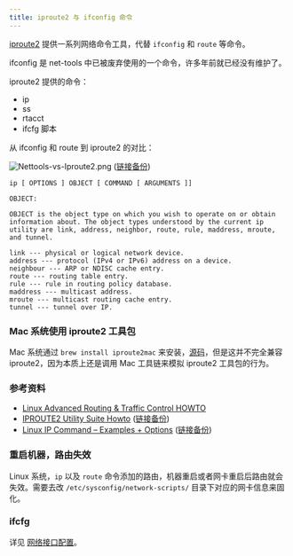 ```yaml
---
title: iproute2 与 ifconfig 命令
---
```



[iproute2](https://wiki.linuxfoundation.org/networking/iproute2) 提供一系列网络命令工具，代替 `ifconfig` 和 `route` 等命令。

ifconfig 是 net-tools 中已被废弃使用的一个命令，许多年前就已经没有维护了。

iproute2 提供的命令：

- ip
- ss
- rtacct
- ifcfg 脚本

从 ifconfig 和 route 到 iproute2 的对比：

![Nettools-vs-Iproute2.png](https://img.linux.net.cn/data/attachment/album/201406/04/003404uy9l1t5zayzllylm.png)
([链接备份](https://web.archive.org/web/20200905191251/https://linoxide.com/wp-content/uploads/2014/05/Linux-Nettools-vs-Iproute2.png))

```
ip [ OPTIONS ] OBJECT [ COMMAND [ ARGUMENTS ]]

OBJECT:

OBJECT is the object type on which you wish to operate on or obtain information about. The object types understood by the current ip utility are link, address, neighbor, route, rule, maddress, mroute, and tunnel.

link --- physical or logical network device.
address --- protocol (IPv4 or IPv6) address on a device.
neighbour --- ARP or NDISC cache entry.
route --- routing table entry.
rule --- rule in routing policy database.
maddress --- multicast address.
mroute --- multicast routing cache entry.
tunnel --- tunnel over IP.
```

### Mac 系统使用 iproute2 工具包

Mac 系统通过 `brew install iproute2mac` 来安装，[源码](https://github.com/brona/iproute2mac)，但是这并不完全兼容 iproute2，因为本质上还是调用 Mac 工具链来模拟 iproute2 工具包的行为。

### 参考资料

- [Linux Advanced Routing & Traffic Control HOWTO](https://lartc.org/howto/)
- [IPROUTE2 Utility Suite Howto](http://www.policyrouting.org/iproute2.doc.html) ([链接备份](https://web.archive.org/web/20220807073512/http://www.policyrouting.org/iproute2.doc.html))
- [Linux IP Command – Examples + Options](https://linuxopsys.com/topics/linux-ip-command) ([链接备份](https://web.archive.org/web/20221229145109/https://linuxopsys.com/topics/linux-ip-command))

### 重启机器，路由失效

Linux 系统，`ip` 以及 `route` 命令添加的路由，机器重启或者网卡重启后路由就会失效。需要去改 `/etc/sysconfig/network-scripts/` 目录下对应的网卡信息来固化。

### ifcfg

详见 [网络接口配置](./network-interface-configuration.md)。
